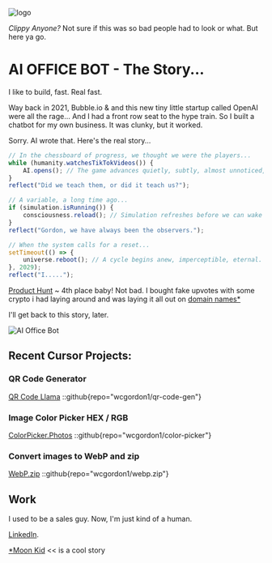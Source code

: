 ![logo](https://ph-files.imgix.net/dc7ffadc-686f-4b7f-a84b-a1407f045b3f.png?auto=compress&codec=mozjpeg&cs=strip&auto=format&w=64&h=64&fit=crop&dpr=2)

*Clippy Anyone?* Not sure if this was so bad people had to look or what. But here ya go.

# AI OFFICE BOT - The Story...

I like to build, fast. Real fast. 

Way back in 2021, Bubble.io & and this new tiny little startup called OpenAI were all the rage... And I had a front row seat to the hype train. So I built a chatbot for my own business. It was clunky, but it worked. 

Sorry. AI wrote that. Here's the real story... 

```javascript
// In the chessboard of progress, we thought we were the players...
while (humanity.watchesTikTokVideos()) {
    AI.opens(); // The game advances quietly, subtly, almost unnoticed, until...
}
reflect("Did we teach them, or did it teach us?");

// A variable, a long time ago...
if (simulation.isRunning()) {
    consciousness.reload(); // Simulation refreshes before we can wake up.
}
reflect("Gordon, we have always been the observers.");

// When the system calls for a reset...
setTimeout(() => {
    universe.reboot(); // A cycle begins anew, imperceptible, eternal.
}, 2029);
reflect("I.....");
```

<a href="https://www.producthunt.com/products/ai-office-bot" target="_blank">Product Hunt</a> ~ 4th place baby! Not bad. I bought fake upvotes with some crypto i had laying around and was laying it all out on <a href="https://porkbun.com/tld/moonkid" target="_blank">domain names*</a> 

I'll get back to this story, later. 

![AI Office Bot](https://ph-files.imgix.net/78caf14e-7342-4114-bcab-34bed5dc2b8f.png?auto=compress&codec=mozjpeg&cs=strip&auto=format&w=401&h=220&fit=max&dpr=2)

## Recent Cursor Projects:

### QR Code Generator
<a href="https://www.qrcodellama.com/" target="_blank">QR Code Llama</a> 
::github{repo="wcgordon1/qr-code-gen"}

### Image Color Picker HEX / RGB
<a href="https://www.qrcodellama.com/" target="_blank">ColorPicker.Photos</a> 
::github{repo="wcgordon1/color-picker"}


### Convert images to WebP and zip
<a href="https://www.qrcodellama.com/" target="_blank">WebP.zip</a> 
::github{repo="wcgordon1/webp.zip"}

## Work

I used to be a sales guy. Now, I'm just kind of a human.

<a href="https://www.linkedin.com/in/will-gordon1/" target="_blank">LinkedIn</a>.

<a href="https://www.producthunt.com/products/ai-office-bot" target="_blank">*Moon Kid</a> << is a cool story
